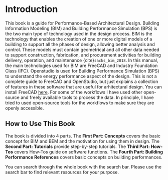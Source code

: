 # Introduction
This book is a guide for Performance-Based Architectural Design. Building Information Modeling (BIM) and Building Performance Simulation (BPS) is the two main type of technology used in the design process. BIM is the technology that enables the creation of one or more digital models of a building to support all the phases of design, allowing better analysis and control. These models must contain geometrical and all other data needed to support construction, fabrication, and procurement activities for building delivery, operation, and maintenance {cite}`sacks_bim_2018`. In this manual, the main technologies used for BIM are FreeCAD and Industry Foundation Class (IFC). Openstudio is used for Building Performance Simulation (BPS) to understand the energy performance aspect of the design. This is not a complete guide to FreeCAD and OpenStudio, but just explains a collection of features in these software that are useful for arhitectural design. You can install FreeCAD <a href="https://www.freecad.org/downloads.php" target="_blank">here</a>. For some of the workflows I have used other open-source and freely available tools to process the data. In principle, I have tried to used open-source tools for the workflows to make sure they are openly accessible.

## How to Use This Book
The book is divided into 4 parts. The **First Part: Concepts** covers the basic concept for BIM and BEM and the motivation for using them in design. The **Second Part: Tutorials** provide step-by-step tutorials. The **Third Part: How-Tos** covers How-Tos guide on software functions. The **Fourth Part: Building Performance References** covers basic concepts on building performances.

You can search through the whole book with the search bar. Please use the search bar to find relevant resources for your purpose.
